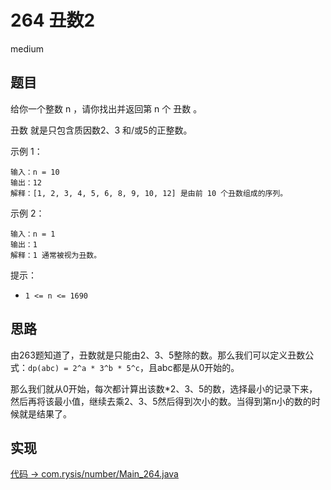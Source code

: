 # 264 丑数2

medium

## 题目

给你一个整数 n ，请你找出并返回第 n 个 丑数 。

丑数 就是只包含质因数2、3 和/或5的正整数。

示例 1：
```
输入：n = 10
输出：12
解释：[1, 2, 3, 4, 5, 6, 8, 9, 10, 12] 是由前 10 个丑数组成的序列。
```
示例 2：
```
输入：n = 1
输出：1
解释：1 通常被视为丑数。
```

提示：

- `1 <= n <= 1690`


## 思路

由263题知道了，丑数就是只能由2、3、5整除的数。那么我们可以定义丑数公式：`dp(abc) = 2^a * 3^b * 5^c`，且abc都是从0开始的。

那么我们就从0开始，每次都计算出该数*2、3、5的数，选择最小的记录下来，然后再将该最小值，继续去乘2、3、5然后得到次小的数。当得到第n小的数的时候就是结果了。

## 实现

[代码 -> com.rysis/number/Main_264.java](../../src/com/rysis/number/Main_264.java)